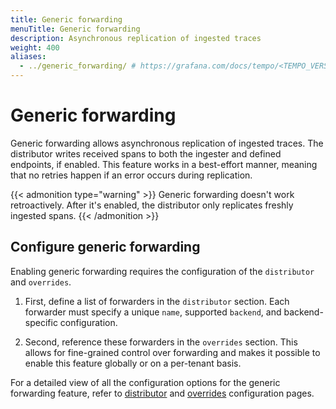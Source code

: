 ```yaml
---
title: Generic forwarding
menuTitle: Generic forwarding
description: Asynchronous replication of ingested traces
weight: 400
aliases:
  - ../generic_forwarding/ # https://grafana.com/docs/tempo/<TEMPO_VERSION>/operations/consistent_hash_ring/
---
```


# Generic forwarding

Generic forwarding allows asynchronous replication of ingested traces.
The distributor writes received spans to both the ingester and defined endpoints, if enabled.
This feature works in a best-effort manner, meaning that no retries happen if an error occurs during replication.

{{< admonition type="warning" >}}
Generic forwarding doesn't work retroactively. After it's enabled, the distributor only replicates freshly ingested spans.
{{< /admonition >}}

## Configure generic forwarding

Enabling generic forwarding requires the configuration of the `distributor` and `overrides`.

1. First, define a list of forwarders in the `distributor` section. Each forwarder must specify a unique `name`, supported `backend`, and backend-specific configuration.

1. Second, reference these forwarders in the `overrides` section. This allows for fine-grained control over forwarding and makes it possible to enable this feature globally or on a per-tenant basis.

For a detailed view of all the configuration options for the generic forwarding feature,  refer to [distributor](https://grafana.com/docs/tempo/<TEMPO_VERSION>/configuration/#distributor) and [overrides](https://grafana.com/docs/tempo/<TEMPO_VERSION>/configuration/#overrides) configuration pages.
